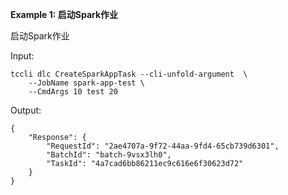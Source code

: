 **Example 1: 启动Spark作业**

启动Spark作业

Input: 

```
tccli dlc CreateSparkAppTask --cli-unfold-argument  \
    --JobName spark-app-test \
    --CmdArgs 10 test 20
```

Output: 
```
{
    "Response": {
        "RequestId": "2ae4707a-9f72-44aa-9fd4-65cb739d6301",
        "BatchId": "batch-9vsx3lh0",
        "TaskId": "4a7cad6bb86211ec9c616e6f30623d72"
    }
}
```

